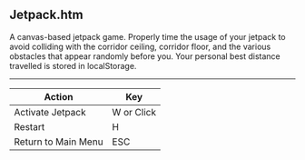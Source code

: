 Jetpack.htm
-----------

A canvas-based jetpack game. Properly time the usage of your jetpack to avoid colliding with the corridor ceiling, corridor floor, and the various obstacles that appear randomly before you. Your personal best distance travelled is stored in localStorage.

---

Action              | Key
--------------------|-----------
Activate Jetpack    | W or Click
Restart             | H
Return to Main Menu | ESC
